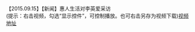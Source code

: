 【2015.09.15】【新闻】惠人生活对李英爱采访            
(提示：右击视频，勾选“显示控件”，可控制播放。也可右击另存为视频下载)[视频地址](https://m.youku.com/video/id_XMTMyMDA4ODMxNg==.html?from=y1.7-2&source=http%3A%2F%2Ft.cn%2FRycPVX9%3Fm%3D3887299152277624%26u%3D2628664361)
